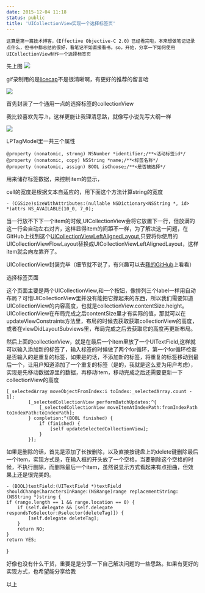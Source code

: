 ```yaml
---
date: 2015-12-04 11:18
status: public
title: 'UICollectionView实现一个选择标签页'
---
```



	这算是第一篇技术博客，《Effective Objective-C 2.0》已经看完啦，本来想做笔记记录点什么，但书中都总结的很好，看笔记不如直接看书。so，开始，分享一下如何使用UICollectionView制作一个选择标签页
	
	

先上图	
![](https://github.com/Light2015/SelectTag/blob/master/image.png) 

gif录制用的是[licecap](http://www.cockos.com/licecap/)不是很清晰啊，有更好的推荐的留言哈

![](https://github.com/Light2015/SelectTag/blob/master/selectTagGif.gif) 

首先封装了一个通用一点的选择标签的collectionView

我比较喜欢先写.h，这样更能让我理清思路，就像写小说先写大纲一样

![](https://github.com/raozhizhen/raozhizhen.github.io/blob/master/blogImage/LPTagCollectionViewImage)

LPTagModel里一共三个属性 

	@property (nonatomic, strong) NSNumber *identifier;/**<活动标签id*/
	@property (nonatomic, copy) NSString *name;/**<标签名称*/
	@property (nonatomic, assign) BOOL isChoose;/**<是否被选择*/

用来储存标签数据，来控制item的显示，

cell的宽度是根据文本自适应的，用下面这个方法计算string的宽度

	- (CGSize)sizeWithAttributes:(nullable NSDictionary<NSString *, id> *)attrs NS_AVAILABLE(10_0, 7_0);

当一行放不下下一个item的时候,UICollectionView会将它放置下一行，但放满的这一行会自动左右对齐，这样显得item的间距不一样，为了解决这一问题，在GitHub上找到这个[UICollectionViewLeftAlignedLayout](https://github.com/mokagio/UICollectionViewLeftAlignedLayout),只要将你使用的UICollectionViewFlowLayout替换成UICollectionViewLeftAlignedLayout，这样item就会向左靠齐了。

UICollectionView封装完毕（细节就不说了，有兴趣可以去[我的GitHub](https://github.com/raozhizhen)上看看）

选择标签页面

这个页面主要是两个UICollectionView,和一个按钮，像排列三个label一样用自动布局？可惜UICollectionView里并没有能把它撑起来的东西，所以我们需要知道UICollectionView的内容高度，也就是collectionView.contentSize.height。UICollectionView在布局完成之后contentSize里才有实际的值，那就可以在updateViewConstraints方法里，布局的时候去获取获取collectionView的高度，或者在viewDidLayoutSubviews里，布局完成之后去获取它的高度再更新布局。

然后上面的collectionView，就是在最后一个item里放了一个UITextField,这样就可以输入添加新的标签了，输入标签的时候做了两个for循环，第一个for循环检查是否输入的是重复的标签，如果是的话，不添加新的标签，将重复的标签移动到最后一个，让用户知道添加了一个重复的标签（是的，我就是这么爱为用户考虑），实现是先移动数据源里的数据，再移动item，移动完成之后还需要更新一下collectionView的高度

	[_selectedArray moveObjectFromIndex:i toIndex:_selectedArray.count - 1];
            [_selectedCollectionView performBatchUpdates:^{
                [_selectedCollectionView moveItemAtIndexPath:fromIndexPath toIndexPath:toIndexPath];
            } completion:^(BOOL finished) {
                if (finished) {
                    [self updateSelectedCollectionView];
                }
            }];

如果是删除的话，首先是添加了长按删除，以及直接按键盘上的delete键删除最后一个item，实现方式是，在输入框的开头放了一个空格，当要删除这个空格的时候，不执行删除，而删除最后一个item，虽然说显示方式看起来有点扭曲，但效果上还是很完美的。

	- (BOOL)textField:(UITextField *)textField shouldChangeCharactersInRange:(NSRange)range replacementString:(NSString *)string {
    if (range.length == 1 && range.location == 0) {
        if (self.delegate && [self.delegate respondsToSelector:@selector(deleteTag)]) {
            [self.delegate deleteTag];
        }
        return NO;
    }
    return YES;
}


好像也没有什么干货，重要是是分享一下自己解决问题的一些思路。如果有更好的实现方式，也希望能分享给我

以上
